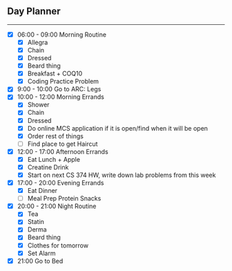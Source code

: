 ## Day Planner
---
- [x] 06:00 - 09:00 Morning Routine
	- [x] Allegra
	- [x] Chain
	- [x] Dressed
	- [x] Beard thing
	- [x] Breakfast + COQ10
	- [x] Coding Practice Problem
- [x] 9:00 - 10:00 Go to ARC: Legs
- [x] 10:00 - 12:00 Morning Errands
	- [x] Shower
	- [x] Chain
	- [x] Dressed
	- [x] Do online MCS application if it is open/find when it will be open
	- [x] Order rest of things
	- [ ] Find place to get Haircut 
- [x] 12:00 - 17:00 Afternoon Errands
	- [x] Eat Lunch + Apple
	- [x] Creatine Drink
	- [x] Start on next CS 374 HW, write down lab problems from this week
- [x] 17:00 - 20:00 Evening Errands
	- [x] Eat Dinner
	- [ ] Meal Prep Protein Snacks
- [x] 20:00 - 21:00 Night Routine
	- [x] Tea
	- [x] Statin
	- [x] Derma
	- [x] Beard thing
	- [x] Clothes for tomorrow 
	- [x] Set Alarm
- [x] 21:00 Go to Bed